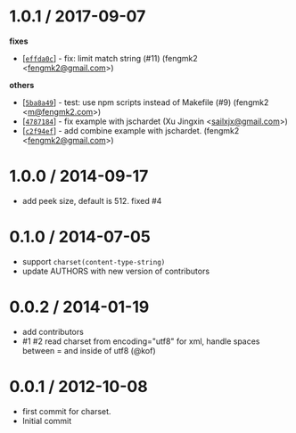 
1.0.1 / 2017-09-07
==================

**fixes**
  * [[`effda0c`](http://github.com/node-modules/charset/commit/effda0c48c51b47a47f4cad7db0c51ee7407cc1b)] - fix: limit match string (#11) (fengmk2 <<fengmk2@gmail.com>>)

**others**
  * [[`5ba8a49`](http://github.com/node-modules/charset/commit/5ba8a4942f069d40584cf5a1a7938ff8dc92bcc9)] - test: use npm scripts instead of Makefile (#9) (fengmk2 <<m@fengmk2.com>>)
  * [[`4787184`](http://github.com/node-modules/charset/commit/47871846e3e738c8cca18c5021e6784c0777ef8f)] - fix example with jschardet (Xu Jingxin <<sailxjx@gmail.com>>)
  * [[`c2f94ef`](http://github.com/node-modules/charset/commit/c2f94ef9cfbaef2e0ff546b4bffcccc1e0beac52)] - add combine example with jschardet. (fengmk2 <<fengmk2@gmail.com>>)

1.0.0 / 2014-09-17
==================

 * add peek size, default is 512. fixed #4

0.1.0 / 2014-07-05
==================

 * support `charset(content-type-string)`
 * update AUTHORS with new version of contributors

0.0.2 / 2014-01-19
==================

  * add contributors
  * #1 #2 read charset from encoding="utf8" for xml, handle spaces between = and inside of utf8 (@kof)

0.0.1 / 2012-10-08
==================

  * first commit for charset.
  * Initial commit
